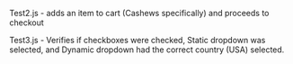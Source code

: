 Test2.js - adds an item to cart (Cashews specifically) and proceeds to checkout

Test3.js - Verifies if checkboxes were checked, Static dropdown was selected, and Dynamic dropdown had the correct country (USA) selected.
